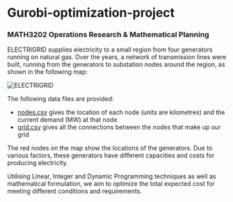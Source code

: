 # Gurobi-optimization-project

### MATH3202 Operations Research & Mathematical Planning

ELECTRIGRID supplies electricity to a small region from four generators running on natural gas. Over the years, a network of transmission lines were built, running from the generators to substation nodes around the region, as shown in the following map:

![ELECTRIGRID](https://user-images.githubusercontent.com/67094150/205865389-12b44f32-7df4-405c-a71c-c2b8e5d8cfcf.png)

The following data files are provided:

- [nodes.csv](https://courses.smp.uq.edu.au/MATH3202/2021/csv.php?file=nodes) gives the location of each node (units are kilometres) and the current demand (MW) at that node
- [grid.csv](https://courses.smp.uq.edu.au/MATH3202/2021/csv.php?file=grid) gives all the connections between the nodes that make up our grid

The red nodes on the map show the locations of the generators. Due to various factors, these generators have different capacities and costs for producing electricity.

Utilising Linear, Integer and Dynamic Programming techniques as well as mathematical formulation, we aim to optimize the total expected cost for meeting different conditions and requirements.
